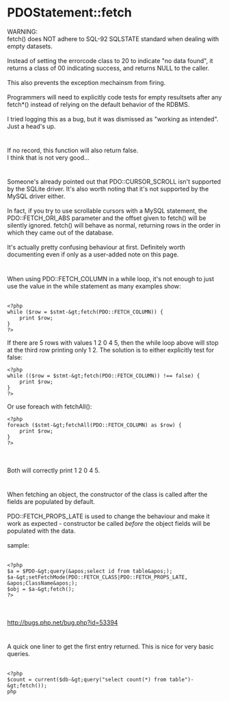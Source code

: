 # PDOStatement::fetch



WARNING:<br>fetch() does NOT adhere to SQL-92 SQLSTATE standard when dealing with empty datasets.<br><br>Instead of setting the errorcode class to 20 to indicate "no data found", it returns a class of 00 indicating success, and returns NULL to the caller.<br><br>This also prevents the exception mechainsm from firing.<br><br>Programmers will need to explicitly code tests for empty resultsets after any fetch*() instead of relying on the default behavior of the RDBMS.<br><br>I tried logging this as a bug, but it was dismissed as "working as intended". Just a head&apos;s up.  

#

If no record, this function will also return false.<br>I think that is not very good...  

#

Someone&apos;s already pointed out that PDO::CURSOR_SCROLL isn&apos;t supported by the SQLite driver. It&apos;s also worth noting that it&apos;s not supported by the MySQL driver either.<br><br>In fact, if you try to use scrollable cursors with a MySQL statement, the PDO::FETCH_ORI_ABS parameter and the offset given to fetch() will be silently ignored. fetch() will behave as normal, returning rows in the order in which they came out of the database.<br><br>It&apos;s actually pretty confusing behaviour at first. Definitely worth documenting even if only as a user-added note on this page.  

#

When using PDO::FETCH_COLUMN in a while loop, it&apos;s not enough to just use the value in the while statement as many examples show:<br><br>

```
<?php
while ($row = $stmt-&gt;fetch(PDO::FETCH_COLUMN)) {
    print $row;
}
?>
```


If there are 5 rows with values 1 2 0 4 5, then the while loop above will stop at the third row printing only 1 2. The solution is to either explicitly test for false:



```
<?php
while (($row = $stmt-&gt;fetch(PDO::FETCH_COLUMN)) !== false) {
    print $row;
}
?>
```


Or use foreach with fetchAll():



```
<?php
foreach ($stmt-&gt;fetchAll(PDO::FETCH_COLUMN) as $row) {
    print $row;
}
?>
```
<br><br>Both will correctly print 1 2 0 4 5.  

#

When fetching an object, the constructor of the class is called after the fields are populated by default.<br><br>PDO::FETCH_PROPS_LATE is used to change the behaviour and make it work as expected - constructor be called _before_ the object fields will be populated with the data.<br><br>sample:<br><br>

```
<?php
$a = $PDO-&gt;query(&apos;select id from table&apos;);
$a-&gt;setFetchMode(PDO::FETCH_CLASS|PDO::FETCH_PROPS_LATE, &apos;ClassName&apos;);
$obj = $a-&gt;fetch();
?>
```
<br><br>http://bugs.php.net/bug.php?id=53394  

#

A quick one liner to get the first entry returned.  This is nice for very basic queries.<br><br>

```
<?php
$count = current($db-&gt;query("select count(*) from table")-&gt;fetch());
php

```
<?php  

#

[Official documentation page](https://www.php.net/manual/en/pdostatement.fetch.php)

**[To root](/README.md)**